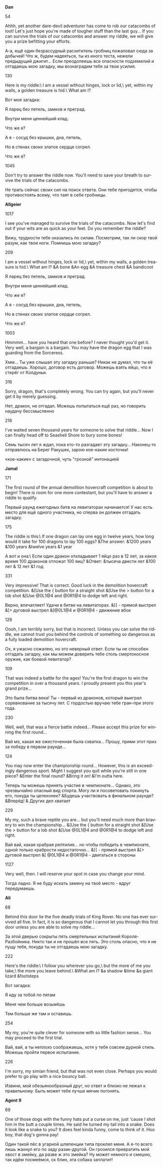 **Dan**

54

<span lang="en-US">Ahhh, yet another dare-devil adventurer has come to rob our catacombs of loot! Let's just hope you're made of tougher stuff than the last guy... If you can survive the trials of our catacombs and answer my riddle, we will give you a prize befitting your efforts.</span>

А-а, ещё один безрассудный расхититель гробниц пожаловал сюда за добычей! Что ж, будем надеяться, ты из иного теста, нежели предыдущий джигит… Если преодолеешь все опасности подземелий и отгадаешь мою загадку, мы вознаградим тебя за твои усилия.

130

<span lang="en-US">Here is my riddle:\\ I am a vessel without hinges, lock or lid,\\ yet, within my walls, a golden treasure is hid.\\ </span>What am I?

Вот моя загадка:

Я ларец без петель, замков и преград.

Внутри меня ценнейший клад.

Что же я?

А я - сосуд без крышки, дна, петель,

Но в стенах своих златое сердце согрел.

<span lang="en-US">Что же я?</span>

1045

<span lang="en-US">Don't try to answer the riddle now. You'll need to save your breath to survive the trials of the catacombs.</span>

Не трать сейчас своих сил на поиск ответа. Они тебе пригодятся, чтобы противостоять всему, что таят в себе гробницы.

**Allgeier**

1017

<span lang="en-US">I see you've managed to survive the trials of the catacombs. Now let's find out if your wits are as quick as your feet. </span>Do you remember the riddle?

Вижу, трудности тебе оказались по силам. Посмотрим, так ли скор твой разум, как твои ноги. <span lang="en-US">Помнишь мою загадку?</span>

209

<span lang="en-US">I am a vessel without hinges, lock or lid,\\ yet, within my walls, a golden treasure is hid.\\ What am I? &A bone &An egg &A treasure chest &A bandicoot</span>

Я ларец без петель, замков и преград.

Внутри меня ценнейший клад.

Что же я?

А я - сосуд без крышки, дна, петель,

Но в стенах своих златое сердце согрел.

<span lang="en-US">Что же я?</span>

1003

<span lang="en-US">Hmmmm... have you heard that one before? I never thought you'd get it. Very well, a bargain is a bargain. You may have the dragon egg that I was guarding from the Sorceress.</span>

Хмм... Ты уже слышал эту загадку раньше? Никак не думал, что ты её отгадаешь. Хорошо, договор есть договор. Можешь взять яйцо, что я стерёг от Колдуньи.

316

<span lang="en-US">Sorry, dragon, that's completely wrong. You can try again, but you'll never get it by merely guessing.</span>

Нет, дракон, не отгадал. Можешь попытаться ещё раз, но говорить наудачу бессмысленно

216

<span lang="en-US">I've waited seven thousand years for someone to solve that riddle... Now I can finally head off to Seashell Shore to bury some bones!</span>

Семь тысяч лет я ждал, пока кто-то разгадает эту загадку… Наконец-то отправлюсь на Берег Ракушек, зарою кое-какие косточки!**<span style="background: #ffffff"> </span>**

«кое-какие» с загадочной, чуть "грозной" интонацией

**Jamal**

171

<span lang="en-US">The first round of the annual demolition hovercraft competition is about to begin! There is room for one more contestant, but you'll have to answer a riddle to qualify.</span>

Первый раунд ежегодных битв на левитаторах начинается! У нас есть место для ещё одного участника, но сперва он должен отгадать загадку.

175

<span lang="en-US">The riddle is this:\\ If one dragon can lay one egg in twelve years, how long would it take for 100 dragons to lay 100 eggs? </span>&The answer: &1200 years &100 years &twelve years &1 year

А вот и она:\\ Если один дракон откладывает 1 яйцо раз в 12 лет, за какое время 100 драконов отложат 100 яиц? <span lang="en-US">&Ответ: &тысяча двести лет &100 лет & 12 лет &1 год</span>

331

<span lang="en-US">Very impressive! That is correct. Good luck in the demolition hovercraft competition. &\[Use the { button for a straight shot &\[Use the &gt; button for a lob shot &\[Use @0L1@4 and @0R1@4 to dodge left and right.</span>

Верно, впечатляет! Удачи в битве на левитаторах. &\[{ - прямой выстрел &\[&gt; дуговой выстрел &\[@0L1@4 и @0R1@4 - движение вбок

128

<span lang="en-US">Oooh, I am terribly sorry, but that is incorrect. Unless you can solve the riddle, we cannot trust you behind the controls of something so dangerous as a fully loaded demolition hovercraft.</span>

Ох, я ужасно сожалею, но это неверный ответ. Если ты не способен отгадать загадку, как мы можем доверить тебе столь смертоносное оружие, как боевой левитатор?

109

<span lang="en-US">That was indeed a battle for the ages! You're the first dragon to win the competition in over a thousand years. </span>I proudly present you this year's grand prize...

Это была битва века! Ты - первый из драконов, который выиграл соревнование за тысячу лет. <span lang="en-US">С гордостью вручаю тебе гран-при этого года.</span>

230

<span lang="en-US">Well, well, that was a fierce battle indeed... Please accept this prize for winning the first round...</span>

Вай мэ, какая же ожесточенная была схватка… Прошу, прими этот приз за победу в первом раунде…

124

<span lang="en-US">You may now enter the championship round... However, this is an exceedingly dangerous sport. Might I suggest you quit while you're still in one piece? &Enter the final round? &Bring it on! &I'm outta here.</span>

Теперь ты можешь принять участие в чемпионате… Однако, это чрезвычайно опасный вид спорта. Могу ли я посоветовать покинуть его, покуда ты целехонек? &Будешь участвовать в финальном раунде? <span lang="en-US">&Вперёд! & Других дел хватает</span>

229

<span lang="en-US">My my, such a brave reptile you are... but you'll need much more than bravery to win the championship... &\[Use the { button for a straight shot &\[Use the &gt; button for a lob shot &\[Use @0L1@4 and @0R1@4 to dodge left and right.</span>

Вай вай, какая храбрая рептилия… но чтобы победить в чемпионате, одной только храбрости недостаточно... &\[{ - прямой выстрел &\[&gt; дуговой выстрел &\[ @0L1@4 и @0R1@4 - двигаться в стороны

1127

<span lang="en-US">Very well, then. I will reserve your spot in case you change your mind.</span>

Тогда ладно. Я не буду искать замену на твоё место - вдруг передумаешь.

**Ali**

68

<span lang="en-US">Behind this door lie the five deadly trials of King Rover. No one has ever survived all five. In fact, it is so dangerous that I cannot let you through this first door unless you are able to solve my riddle...</span>

За этой дверью сокрыты пять смертельных испытаний Короля-Разбойника. Никто так и не прошёл все пять. Это столь опасно, что я не пущу тебя, покуда ты не отгадаешь мою загадку.

222

<span lang="en-US">Here's the riddle:\\ I follow you wherever you go,\\ but the more of me you take,\\ the more you leave behind.\\ &What am I? &a shadow &time &a giant lizard &footsteps</span>

Вот загадка:

Я иду за тобой по пятам 

Меня чем больше возьмёшь 

Тем больше же там и оставишь.

254

<span lang="en-US">My my, you're quite clever for someone with so little fashion sense... </span>You may proceed to the first trial.

Вай, вай, а ты неплохо соображаешь, хотя у тебя совсем дурной стиль. Можешь пройти первое испытание.

226

<span lang="en-US">I'm sorry, my simian friend, but that was not even close. Perhaps you would prefer to go play with a nice bouncy ball.</span>

Извини, мой обезьянообразный друг, но ответ и близко не лежал к правильному. <span lang="en-US">Быть может тебе лучше мячик погонять.</span>

**Agent 9**

69

<span lang="en-US">One of those dogs with the funny hats put a curse on me, just 'cause I shot him in the butt a couple times. He said he turned my tail into a snake. Does it look like a snake to you? It does feel kinda funny, come to think of it. </span>Hoo boy, that dog's gonna pay!

Один такой пёс в угарной шляпенции типа проклял меня. А я-то всего лишь жахнул его по заду разик-другой. Он грозился превратить мой хвост в змейку, да разве ж это змейка? Ну может немного и смешно, так идём посмеёмся, ох блин, эта собака заплатит!


